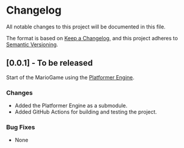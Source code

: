 # Changelog

All notable changes to this project will be documented in this file.

The format is based on [Keep a Changelog](https://keepachangelog.com/en/1.0.0/),
and this project adheres to [Semantic Versioning](https://semver.org/spec/v2.0.0.html).

## [0.0.1] - To be released

Start of the MarioGame using the [Platformer Engine](https://github.com/SPC-H-Avans/PlatformerEngine).

### Changes

- Added the Platformer Engine as a submodule.
- Added GitHub Actions for building and testing the project.

### Bug Fixes

- None
